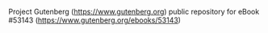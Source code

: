 Project Gutenberg (https://www.gutenberg.org) public repository for
eBook #53143 (https://www.gutenberg.org/ebooks/53143)

